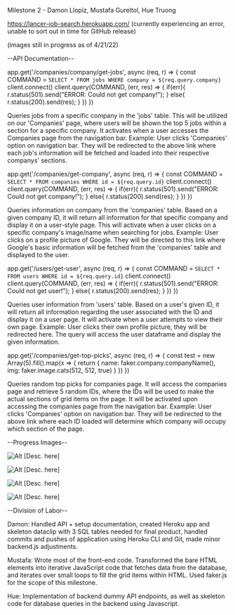 Milestone 2 - Damon Llopiz, Mustafa Gureltol, Hue Truong

https://lancer-job-search.herokuapp.com/ (currently experiencing an error, unable to sort out in time for GitHub release)

(images still in progress as of 4/21/22)

--API Documentation--

app.get('/companies/company/get-jobs', async (req, r) => {
    const COMMAND = `SELECT * FROM jobs WHERE company = ${req.query.company}`
    client.connect()
    client.query(COMMAND, (err, res) => {
        if(err){ r.status(501).send("ERROR: Could not get company!"); }
        else{ r.status(200).send(res); }
    })
})

Queries jobs from a specific company in the 'jobs' table. This will be utilized on our 'Companies' page, where users will be shown the top 5 jobs within a section for a specific company. It activates when a user accesses the Companies page from the navigation bar.
Example: User clicks 'Companies' option on navigation bar. They will be redirected to the above link where each job's information will be fetched and loaded into their respective companys' sections.

app.get('/companies/get-company', async (req, r) => {
    const COMMAND = `SELECT * FROM companies WHERE id = ${req.query.id}`
    client.connect()
    client.query(COMMAND, (err, res) => {
        if(err){ r.status(501).send("ERROR: Could not get company!"); }
        else{ r.status(200).send(res); }
    })
})

Queries information on company from the 'companies' table. Based on a given company ID, it will return all information for that specific company and display it on a user-style page. This will activate when a user clicks on a specific company's image/name when searching for jobs.
Example: User clicks on a profile picture of Google. They will be directed to this link where Google's basic information will be fetched from the 'companies' table and displayed to the user.

app.get('/users/get-user', async (req, r) => {
    const COMMAND = `SELECT * FROM users WHERE id = ${req.query.id}`
    client.connect()
    client.query(COMMAND, (err, res) => {
        if(err){ r.status(501).send("ERROR: Could not get user!"); }
        else{ r.status(200).send(res); }
    })
})

Queries user information from 'users' table. Based on a user's given ID, it will return all information regarding the user associated with the ID and display it on a user page. It will activate when a user attempts to view their own page.
Example: User clicks their own profile picture, they will be redirected here. The query will access the user dataframe and display the given information.

app.get('/companies/get-top-picks', async (req, r) => {
    const test = new Array(5).fill().map(x => {
        return {
            name: faker.company.companyName(),
            img: faker.image.cats(512, 512, true)
        }
    })
})

Queries random top picks for companies page. It will access the companies page and retrieve 5 random IDs, where the IDs will be used to make the actual sections of grid items on the page. It will be activated upon accessing the companies page from the navigation bar.
Example: User clicks 'Companies' option on navigation bar. They will be redirected to the above link where each ID loaded will determine which company will occupy which section of the page.

--Progress Images--

![Alt](.png "Homepage")
[Desc. here]

![Alt](.png "Jobs page")
[Desc. here]

![Alt](.png "Companies page")
[Desc. here]

![Alt](.png "User page")
[Desc. here]

--Division of Labor--

Damon: Handled API + setup documentation, created Heroku app and skeleton dataclip with 3 SQL tables needed for final product, handled commits and pushes of application using Heroku CLI and Git, made minor backend.js 
adjustments.

Mustafa: Wrote most of the front-end code. Transformed the bare HTML elements into iterative JavaScript code that fetches data from the database, and iterates over small loops to fill the grid items within HTML. Used faker.js for the scope of this milestone.

Hue: Implementation of backend dummy API endpoints, as well as skeleton code for database queries in the backend using Javascript.
